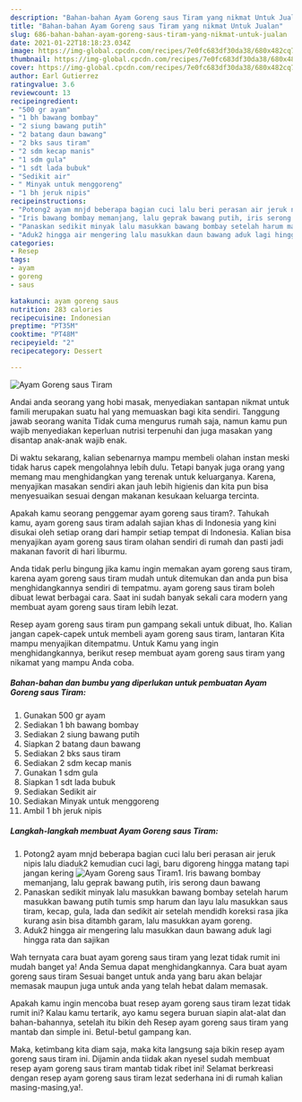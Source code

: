 ```yaml
---
description: "Bahan-bahan Ayam Goreng saus Tiram yang nikmat Untuk Jualan"
title: "Bahan-bahan Ayam Goreng saus Tiram yang nikmat Untuk Jualan"
slug: 686-bahan-bahan-ayam-goreng-saus-tiram-yang-nikmat-untuk-jualan
date: 2021-01-22T18:18:23.034Z
image: https://img-global.cpcdn.com/recipes/7e0fc683df30da38/680x482cq70/ayam-goreng-saus-tiram-foto-resep-utama.jpg
thumbnail: https://img-global.cpcdn.com/recipes/7e0fc683df30da38/680x482cq70/ayam-goreng-saus-tiram-foto-resep-utama.jpg
cover: https://img-global.cpcdn.com/recipes/7e0fc683df30da38/680x482cq70/ayam-goreng-saus-tiram-foto-resep-utama.jpg
author: Earl Gutierrez
ratingvalue: 3.6
reviewcount: 13
recipeingredient:
- "500 gr ayam"
- "1 bh bawang bombay"
- "2 siung bawang putih"
- "2 batang daun bawang"
- "2 bks saus tiram"
- "2 sdm kecap manis"
- "1 sdm gula"
- "1 sdt lada bubuk"
- "Sedikit air"
- " Minyak untuk menggoreng"
- "1 bh jeruk nipis"
recipeinstructions:
- "Potong2 ayam mnjd beberapa bagian cuci lalu beri perasan air jeruk nipis lalu diaduk2 kemudian cuci lagi, baru digoreng hingga matang tapi jangan kering"
- "Iris bawang bombay memanjang, lalu geprak bawang putih, iris serong daun bawang"
- "Panaskan sedikit minyak lalu masukkan bawang bombay setelah harum masukkan bawang putih tumis smp harum dan layu lalu masukkan saus tiram, kecap, gula, lada dan sedikit air setelah mendidh koreksi rasa jika kurang asin bisa ditambh garam, lalu masukkan ayam goreng."
- "Aduk2 hingga air mengering lalu masukkan daun bawang aduk lagi hingga rata dan sajikan"
categories:
- Resep
tags:
- ayam
- goreng
- saus

katakunci: ayam goreng saus 
nutrition: 283 calories
recipecuisine: Indonesian
preptime: "PT35M"
cooktime: "PT48M"
recipeyield: "2"
recipecategory: Dessert

---
```



![Ayam Goreng saus Tiram](https://img-global.cpcdn.com/recipes/7e0fc683df30da38/680x482cq70/ayam-goreng-saus-tiram-foto-resep-utama.jpg)

Andai anda seorang yang hobi masak, menyediakan santapan nikmat untuk famili merupakan suatu hal yang memuaskan bagi kita sendiri. Tanggung jawab seorang  wanita Tidak cuma mengurus rumah saja, namun kamu pun wajib menyediakan keperluan nutrisi terpenuhi dan juga masakan yang disantap anak-anak wajib enak.

Di waktu  sekarang, kalian sebenarnya mampu membeli olahan instan meski tidak harus capek mengolahnya lebih dulu. Tetapi banyak juga orang yang memang mau menghidangkan yang terenak untuk keluarganya. Karena, menyajikan masakan sendiri akan jauh lebih higienis dan kita pun bisa menyesuaikan sesuai dengan makanan kesukaan keluarga tercinta. 



Apakah kamu seorang penggemar ayam goreng saus tiram?. Tahukah kamu, ayam goreng saus tiram adalah sajian khas di Indonesia yang kini disukai oleh setiap orang dari hampir setiap tempat di Indonesia. Kalian bisa menyajikan ayam goreng saus tiram olahan sendiri di rumah dan pasti jadi makanan favorit di hari liburmu.

Anda tidak perlu bingung jika kamu ingin memakan ayam goreng saus tiram, karena ayam goreng saus tiram mudah untuk ditemukan dan anda pun bisa menghidangkannya sendiri di tempatmu. ayam goreng saus tiram boleh dibuat lewat berbagai cara. Saat ini sudah banyak sekali cara modern yang membuat ayam goreng saus tiram lebih lezat.

Resep ayam goreng saus tiram pun gampang sekali untuk dibuat, lho. Kalian jangan capek-capek untuk membeli ayam goreng saus tiram, lantaran Kita mampu menyajikan ditempatmu. Untuk Kamu yang ingin menghidangkannya, berikut resep membuat ayam goreng saus tiram yang nikamat yang mampu Anda coba.

<!--inarticleads1-->

##### Bahan-bahan dan bumbu yang diperlukan untuk pembuatan Ayam Goreng saus Tiram:

1. Gunakan 500 gr ayam
1. Sediakan 1 bh bawang bombay
1. Sediakan 2 siung bawang putih
1. Siapkan 2 batang daun bawang
1. Sediakan 2 bks saus tiram
1. Sediakan 2 sdm kecap manis
1. Gunakan 1 sdm gula
1. Siapkan 1 sdt lada bubuk
1. Sediakan Sedikit air
1. Sediakan  Minyak untuk menggoreng
1. Ambil 1 bh jeruk nipis




<!--inarticleads2-->

##### Langkah-langkah membuat Ayam Goreng saus Tiram:

1. Potong2 ayam mnjd beberapa bagian cuci lalu beri perasan air jeruk nipis lalu diaduk2 kemudian cuci lagi, baru digoreng hingga matang tapi jangan kering
<img src="https://img-global.cpcdn.com/steps/bf19264b7653ebcf/160x128cq70/ayam-goreng-saus-tiram-langkah-memasak-1-foto.jpg" alt="Ayam Goreng saus Tiram">1. Iris bawang bombay memanjang, lalu geprak bawang putih, iris serong daun bawang
1. Panaskan sedikit minyak lalu masukkan bawang bombay setelah harum masukkan bawang putih tumis smp harum dan layu lalu masukkan saus tiram, kecap, gula, lada dan sedikit air setelah mendidh koreksi rasa jika kurang asin bisa ditambh garam, lalu masukkan ayam goreng.
1. Aduk2 hingga air mengering lalu masukkan daun bawang aduk lagi hingga rata dan sajikan




Wah ternyata cara buat ayam goreng saus tiram yang lezat tidak rumit ini mudah banget ya! Anda Semua dapat menghidangkannya. Cara buat ayam goreng saus tiram Sesuai banget untuk anda yang baru akan belajar memasak maupun juga untuk anda yang telah hebat dalam memasak.

Apakah kamu ingin mencoba buat resep ayam goreng saus tiram lezat tidak rumit ini? Kalau kamu tertarik, ayo kamu segera buruan siapin alat-alat dan bahan-bahannya, setelah itu bikin deh Resep ayam goreng saus tiram yang mantab dan simple ini. Betul-betul gampang kan. 

Maka, ketimbang kita diam saja, maka kita langsung saja bikin resep ayam goreng saus tiram ini. Dijamin anda tiidak akan nyesel sudah membuat resep ayam goreng saus tiram mantab tidak ribet ini! Selamat berkreasi dengan resep ayam goreng saus tiram lezat sederhana ini di rumah kalian masing-masing,ya!.

